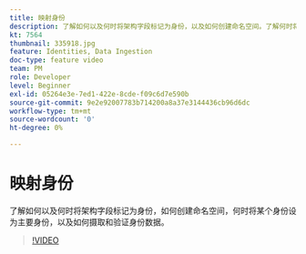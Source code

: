 ```yaml
---
title: 映射身份
description: 了解如何以及何时将架构字段标记为身份，以及如何创建命名空间。了解何时将某个身份设为主要身份，以及如何摄取和验证身份数据。
kt: 7564
thumbnail: 335918.jpg
feature: Identities, Data Ingestion
doc-type: feature video
team: PM
role: Developer
level: Beginner
exl-id: 05264e3e-7ed1-422e-8cde-f09c6d7e590b
source-git-commit: 9e2e92007783b714200a8a37e3144436cb96d6dc
workflow-type: tm+mt
source-wordcount: '0'
ht-degree: 0%

---
```


# 映射身份

了解如何以及何时将架构字段标记为身份，如何创建命名空间，何时将某个身份设为主要身份，以及如何摄取和验证身份数据。

>[!VIDEO](https://video.tv.adobe.com/v/335918?quality=12)
